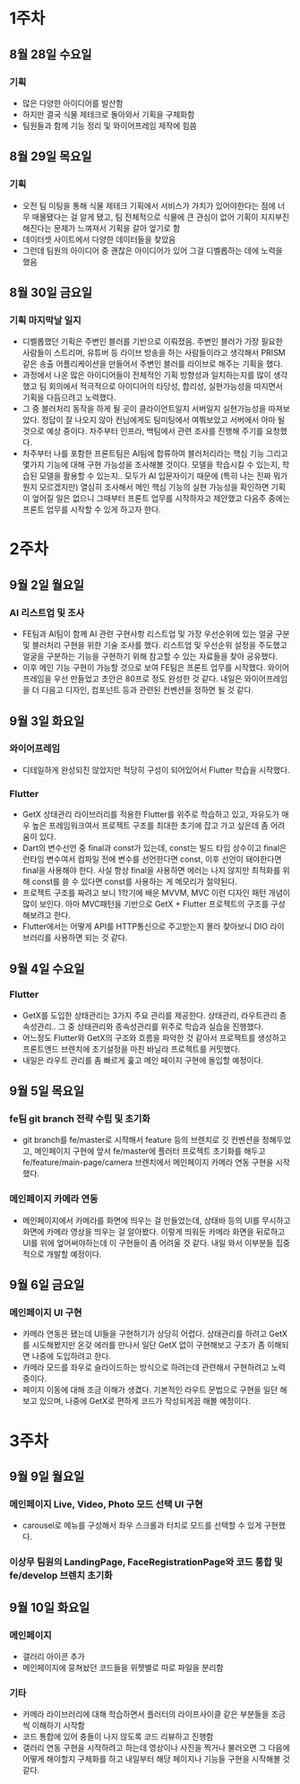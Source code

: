# 1주차

## 8월 28일 수요일

### 기획

- 많은 다양한 아이디어를 발산함
- 하지만 결국 식물 제테크로 돌아와서 기획을 구체화함
- 팀원들과 함께 기능 정리 및 와이어프레임 제작에 힘씀

## 8월 29일 목요일

### 기획

- 오전 팀 미팅을 통해 식물 제테크 기획에서 서비스가 가치가 있어야한다는 점에 너무 매몰됐다는 걸 알게 됐고, 팀 전체적으로 식물에 큰 관심이 없어 기획이 지지부진해진다는 문제가 느껴져서 기획을 갈아 엎기로 함
- 데이터셋 사이트에서 다양한 데이터들을 찾았음
- 그런데 팀원의 아이디어 중 괜찮은 아이디어가 있어 그걸 디벨롭하는 데에 노력을 했음

## 8월 30일 금요일

### 기획 마지막날 일지

- 디벨롭했던 기획은 주변인 블러를 기반으로 이뤄졌음. 주변인 블러가 가장 필요한 사람들이 스트리머, 유튜버 등 라이브 방송을 하는 사람들이라고 생각해서 PRISM같은 송출 어플리케이션을 만들어서 주변인 블러를 라이브로 해주는 기획을 했다.
- 과정에서 나온 많은 아이디어들이 전체적인 기획 방향성과 일치하는지를 많이 생각했고 팀 회의에서 적극적으로 아이디어의 타당성, 합리성, 실현가능성을 따지면서 기획을 다듬으려고 노력했다.
- 그 중 블러처리 동작을 하게 될 곳이 클라이언트일지 서버일지 실현가능성을 따져보았다. 정답이 잘 나오지 않아 컨님에게도 팀미팅에서 여쭤보았고 서버에서 아마 될 것으로 예상 중이다. 차주부터 인프라, 백팀에서 관련 조사를 진행해 주기를 요청했다.
- 차주부터 나를 포함한 프론트팀은 AI팀에 합류하여 블러처리라는 핵심 기능 그리고 몇가지 기능에 대해 구현 가능성을 조사해볼 것이다. 모델을 학습시킬 수 있는지, 학습된 모델을 활용할 수 있는지.. 모두가 AI 입문자이기 때문에 (특히 나는 진짜 뭐가뭔지 모르겠지만) 열심히 조사해서 메인 핵심 기능의 실현 가능성을 확인하면 기획이 엎어질 일은 없으니 그때부터 프론트 업무를 시작하자고 제안했고 다음주 중에는 프론트 업무를 시작할 수 있게 하고자 한다.

# 2주차

## 9월 2일 월요일

### AI 리스트업 및 조사

- FE팀과 AI팀이 함께 AI 관련 구현사항 리스트업 및 가장 우선순위에 있는 얼굴 구분 및 블러처리 구현을 위한 기술 조사를 했다. 리스트업 및 우선순위 설정을 주도했고 얼굴을 구분하는 기능을 구현하기 위해 참고할 수 있는 자료들을 찾아 공유했다.
- 이후 메인 기능 구현이 가능할 것으로 보여 FE팀은 프론트 업무를 시작했다. 와이어프레임을 우선 만들었고 초안은 80프로 정도 완성한 것 같다. 내일은 와이어프레임을 더 다음고 디자인, 컴포넌트 등과 관련된 컨벤션을 정하면 될 것 같다.

## 9월 3일 화요일

### 와이어프레임

- 디테일하게 완성되진 않았지만 적당히 구성이 되어있어서 Flutter 학습을 시작했다.

### Flutter

- GetX 상태관리 라이브러리를 적용한 Flutter를 위주로 학습하고 있고, 자유도가 매우 높은 프레임워크여서 프로젝트 구조를 최대한 초기에 잡고 가고 싶은데 좀 어려움이 있다.
- Dart의 변수선언 중 final과 const가 있는데, const는 빌드 타임 상수이고 final은 런타임 변수여서 컴파일 전에 변수를 선언한다면 const, 이후 선언이 돼야한다면 final을 사용해야 한다. 사실 항상 final을 사용하면 에러는 나지 않지만 최적화를 위해 const를 쓸 수 있다면 const를 사용하는 게 메모리가 절약된다.
- 프로젝트 구조를 짜려고 보니 1학기에 배운 MVVM, MVC 이런 디자인 패턴 개념이 많이 보인다. 아마 MVC패턴을 기반으로 GetX + Flutter 프로젝트의 구조를 구성해보려고 한다.
- Flutter에서는 어떻게 API를 HTTP통신으로 주고받는지 몰라 찾아보니 DIO 라이브러리를 사용하면 되는 것 같다.

## 9월 4일 수요일

### Flutter

- GetX를 도입한 상태관리는 3가지 주요 관리를 제공한다. 상태관리, 라우트관리 종속성관리.. 그 중 상태관리와 종속성관리를 위주로 학습과 실습을 진행했다.
- 어느정도 Flutter와 GetX의 구조와 흐름을 파악한 것 같아서 프로젝트를 생성하고 프론트엔드 브렌치에 초기설정을 마친 바닐라 프로젝트를 커밋했다.
- 내일은 라우트 관리를 좀 빠르게 훑고 메인 페이지 구현에 돌입할 예정이다.

## 9월 5일 목요일

### fe팀 git branch 전략 수립 및 초기화

- git branch를 fe/master로 시작해서 feature 등의 브렌치로 깃 컨벤션을 정해두었고, 메인페이지 구현에 앞서 fe/master에 플러터 프로젝트 초기화를 해두고 fe/feature/main-page/camera 브렌치에서 메인페이지 카메라 연동 구현을 시작했다.

### 메인페이지 카메라 연동

- 메인페이지에서 카메라를 화면에 띄우는 걸 만들었는데, 상태바 등의 UI를 무시하고 화면에 카메라 영상을 띄우는 걸 알아봤다. 이렇게 띄워둔 카메라 화면을 뒤로하고 UI를 위에 엎어써야하는데 이 구현들이 좀 어려울 것 같다. 내일 와서 이부분들 집중적으로 개발할 예정이다.

## 9월 6일 금요일

### 메인페이지 UI 구현

- 카메라 연동은 됐는데 UI들을 구현하기가 상당히 어렵다. 상태관리를 하려고 GetX를 시도해봤지만 온갖 에러를 만나서 일단 GetX 없이 구현해보고 구조가 좀 이해되면 나중에 도입하려고 한다.
- 카메라 모드를 좌우로 슬라이드하는 방식으로 하려는데 관련해서 구현하려고 노력 중이다.
- 페이지 이동에 대해 조금 이해가 생겼다. 기본적인 라우트 문법으로 구현을 일단 해보고 있으며, 나중에 GetX로 편하게 코드가 작성되게끔 해볼 예정이다.

# 3주차

## 9월 9일 월요일

### 메인페이지 Live, Video, Photo 모드 선택 UI 구현

- carousel로 메뉴를 구성해서 좌우 스크롤과 터치로 모드를 선택할 수 있게 구현했다.

### 이상무 팀원의 LandingPage, FaceRegistrationPage와 코드 통합 및 fe/develop 브렌치 초기화

## 9월 10일 화요일

### 메인페이지

- 갤러리 아이콘 추가
- 메인페이지에 뭉쳐놨던 코드들을 위젯별로 따로 파일을 분리함

### 기타

- 카메라 라이브러리에 대해 학습하면서 플러터의 라이프사이클 같은 부분들을 조금씩 이해하기 시작함
- 코드 통합에 있어 충돌이 나지 않도록 코드 리뷰하고 진행함
- 갤러리 연동 구현을 시작하려고 하는데 영상이나 사진을 찍거나 불러오면 그 다음에 어떻게 해야할지 구체화를 하고 내일부터 해당 페이지나 기능들 구현을 시작해볼 것 같다.
